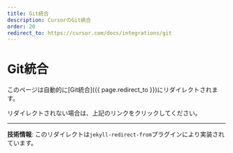 ```yaml
---
title: Git統合
description: CursorのGit統合
order: 20
redirect_to: https://cursor.com/docs/integrations/git
---
```


<!-- このページはJekyllのリダイレクトプラグインにより自動的にリダイレクトされます -->

# Git統合

このページは自動的に[Git統合]({{ page.redirect_to }})にリダイレクトされます。

リダイレクトされない場合は、上記のリンクをクリックしてください。

---

**技術情報**: このリダイレクトは`jekyll-redirect-from`プラグインにより実装されています。
